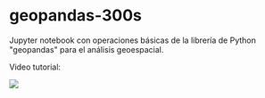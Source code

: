 # geopandas-300s
Jupyter notebook con operaciones básicas de la librería de Python "geopandas" para el análisis geoespacial.

Video tutorial:

![](https://drive.google.com/file/d/1DF8LciYJFqQYOfpL4kKtSDdrhnoPMpq7/view?usp=sharing)
